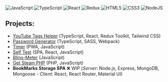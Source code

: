 ![JavaScript](https://img.shields.io/badge/javascript-%23323330.svg?style=for-the-badge&logo=javascript&logoColor=%23F7DF1E)
![TypeScript](https://img.shields.io/badge/typescript-%23007ACC.svg?style=for-the-badge&logo=typescript&logoColor=white)
![React](https://img.shields.io/badge/react-%2320232a.svg?style=for-the-badge&logo=react&logoColor=%2361DAFB)
![Redux](https://img.shields.io/badge/redux-%23593d88.svg?style=for-the-badge&logo=redux&logoColor=white)
![HTML5](https://img.shields.io/badge/html5-%23E34F26.svg?style=for-the-badge&logo=html5&logoColor=white)
![CSS3](https://img.shields.io/badge/css3-%231572B6.svg?style=for-the-badge&logo=css3&logoColor=white)
![NodeJS](https://img.shields.io/badge/node.js-6DA55F?style=for-the-badge&logo=node.js&logoColor=white)

## Projects:

- [YouTube Tags Helper](https://devmikealex.github.io/YouTube-Tags-Helper/) (TypeScript, React, Redux Toolkit, Tailwind CSS)
- [Password Generator](https://devmikealex.github.io/password-generator/) (TypeScript, SASS, Webpack)
- [Timer](https://devmikealex.github.io/Timer/) (PWA, JavaScript)
- [Self Test](https://devmikealex.github.io/Self-Test/) (SPA, React, JavaScript)
- [Blino-Meter](https://devmikealex.github.io/Blino-Meter/) (JavaScript)
- [Get Steam PHP](http://aeplug.ru/getsteam/) (PHP, JavaScript)
- **BookMarks Storage SPA** ❌ WIP (*Server*: Node.js, Express, MongoDB, Mongoose - *Client*: React, React Router, Material UI)
